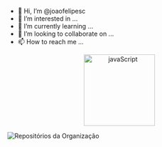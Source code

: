- 👋 Hi, I’m @joaofelipesc
- 👀 I’m interested in ...
- 🌱 I’m currently learning ...
- 💞️ I’m looking to collaborate on ...
- 📫 How to reach me ...

<div align="center">
  <img height="160em" align="center" alt="javaScript" src="https://github-readme-stats.vercel.app/api?username=joaofelipesc&amp;show_icons=true&amp;theme=transparent"/>
</div>


![Repositórios da Organização](https://img.shields.io/github/orgs/Bushido-Dojo?style=flat-square)
